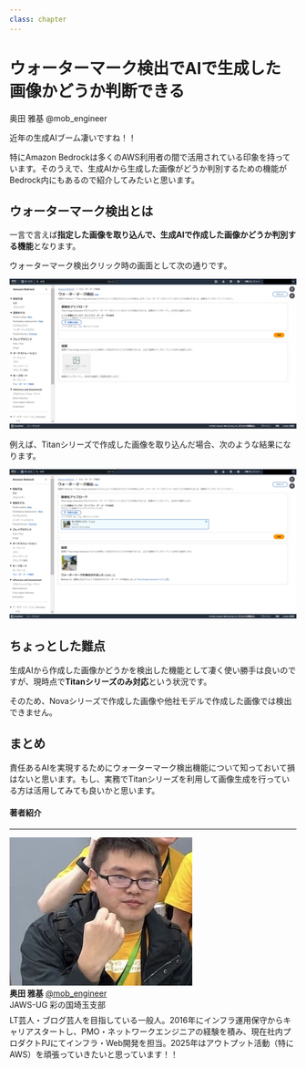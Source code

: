 ```yaml
---
class: chapter
---
```


# ウォーターマーク検出でAIで生成した画像かどうか判断できる

<div class="flush-right">
奥田 雅基 @mob_engineer
</div>


近年の生成AIブーム凄いですね！！

特にAmazon Bedrockは多くのAWS利用者の間で活用されている印象を持っています。そのうえで、生成AIから生成した画像がどうか判別するための機能がBedrock内にもあるので紹介してみたいと思います。

## ウォーターマーク検出とは

一言で言えば**指定した画像を取り込んで、生成AIで作成した画像かどうか判別する機能**となります。

ウォーターマーク検出クリック時の画面として次の通りです。

<img src="images/chap-mob_engineer-aws-resilience-hub/snapshot006.png">

例えば、Titanシリーズで作成した画像を取り込んだ場合、次のような結果になります。

<img src="images/chap-mob_engineer-aws-resilience-hub/snapshot007.png">

## ちょっとした難点

生成AIから作成した画像かどうかを検出した機能として凄く使い勝手は良いのですが、現時点で**Titanシリーズのみ対応**という状況です。

そのため、Novaシリーズで作成した画像や他社モデルで作成した画像では検出できません。

## まとめ

責任あるAIを実現するためにウォーターマーク検出機能について知っておいて損はないと思います。もし、実務でTitanシリーズを利用して画像生成を行っている方は活用してみても良いかと思います。

#### 著者紹介

---

<div class="author-profile">
    <img src="images/mobengineer.png">
    <div>
        <div>
            <b>奥田 雅基</b>
            <a href="https://x.com/mob_engineer">@mob_engineer</a>
        </div>
        <div>
            JAWS-UG 彩の国埼玉支部
        </div>
    </div>
</div>
<p style="margin-top: 0.5em; margin-bottom: 2em;">
LT芸人・ブログ芸人を目指している一般人。2016年にインフラ運用保守からキャリアスタートし、PMO・ネットワークエンジニアの経験を積み、現在社内プロダクトPJにてインフラ・Web開発を担当。2025年はアウトプット活動（特にAWS）を頑張っていきたいと思っています！！
</p>